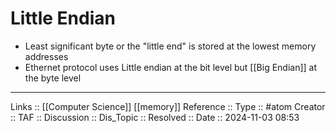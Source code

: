 # Little Endian


- Least significant byte or the "little end" is stored at the lowest memory addresses
- Ethernet protocol uses Little endian at the bit level but [[Big Endian]] at the byte level
---
Links :: [[Computer Science]] [[memory]]
Reference ::
Type :: #atom
Creator ::
TAF ::
Discussion ::
Dis_Topic :: 
Resolved ::
Date :: 2024-11-03 08:53
